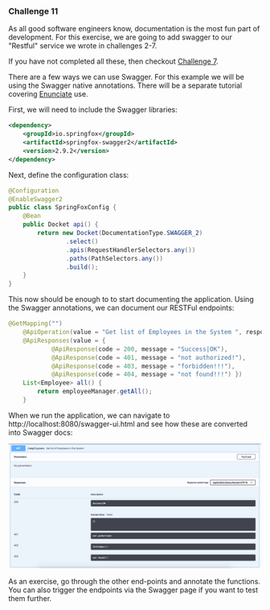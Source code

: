 ### Challenge 11

As all good software engineers know, documentation is the most fun part of development.
For this exercise, we are going to add swagger to our "Restful" service we wrote in challenges
2-7.

If you have not completed all these, then checkout [Challenge 7](https://github.com/fat-potato-uk/rest-demo-2f.git).

There are a few ways we can use Swagger. For this example we will be using the Swagger
native annotations. There will be a separate tutorial covering [Enunciate](https://github.com/stoicflame/enunciate) 
use.

First, we will need to include the Swagger libraries: 

```xml
<dependency>
    <groupId>io.springfox</groupId>
    <artifactId>springfox-swagger2</artifactId>
    <version>2.9.2</version>
</dependency>
```


Next, define the configuration class:

```java
@Configuration
@EnableSwagger2
public class SpringFoxConfig {
    @Bean
    public Docket api() {
        return new Docket(DocumentationType.SWAGGER_2)
                .select()
                .apis(RequestHandlerSelectors.any())
                .paths(PathSelectors.any())
                .build();
    }
}
```

This now should be enough to to start documenting the application. Using the Swagger annotations, we can document
our RESTFul endpoints:

```java
@GetMapping("")
    @ApiOperation(value = "Get list of Employees in the System ", response = Iterable.class, tags = "employees")
    @ApiResponses(value = {
            @ApiResponse(code = 200, message = "Success|OK"),
            @ApiResponse(code = 401, message = "not authorized!"),
            @ApiResponse(code = 403, message = "forbidden!!!"),
            @ApiResponse(code = 404, message = "not found!!!") })
    List<Employee> all() {
        return employeeManager.getAll();
    }
```

When we run the application, we can navigate to http://localhost:8080/swagger-ui.html and see how these are converted into
Swagger docs:

![Swagger](swagger.png?raw=true "Swagger")

As an exercise, go through the other end-points and annotate the functions. You can also trigger the endpoints via the
Swagger page if you want to test them further.